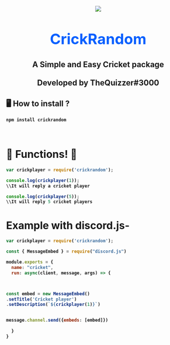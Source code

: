 <p align="center"><img align="center" style="margin-bottom:-6px" src="https://i.imgur.com/M5qtl0P.png"></p>


<h2 style="font-size:2.5rem; color:#075FFF" align="center">CrickRandom</h2>

<h2 align="center"> A Simple and Easy Cricket package<br><br>Developed by TheQuizzer#3000


## 🖥️ <b>How to install ?
```
npm install crickrandom
```
   
<br>
 
# 🎉 Functions! 🎉
```js
var crickplayer = require('crickrandom');

console.log(crickplayer(1));
\\It will reply a cricket player

console.log(crickplayer(5));
\\It will reply 5 cricket players
```
 

# Example with discord.js-
```js
var crickplayer = require('crickrandom');

const { MessageEmbed } = require("discord.js")

module.exports = {
  name: "cricket",
  run: async(client, message, args) => {



const embed = new MessageEmbed()
.setTitle('Cricket player')
.setDescription(`${crickplayer(1)}`)


message.channel.send({embeds: [embed]})
  
  }
}
```
<br>
   
